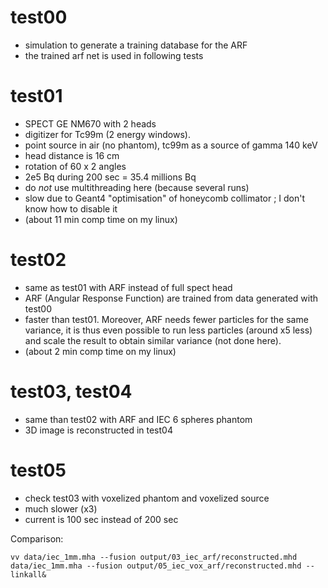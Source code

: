 # test00

- simulation to generate a training database for the ARF
- the trained arf net is used in following tests

# test01 

- SPECT GE NM670 with 2 heads
- digitizer for Tc99m (2 energy windows).
- point source in air (no phantom), tc99m as a source of gamma 140 keV
- head distance is 16 cm
- rotation of 60 x 2 angles
- 2e5 Bq during 200 sec = 35.4 millions Bq
- do *not* use multithreading here (because several runs)
- slow due to Geant4 "optimisation" of honeycomb collimator ; I don't know how to disable it
- (about 11 min comp time on my linux)


# test02

- same as test01 with ARF instead of full spect head
- ARF (Angular Response Function) are trained from data generated with test00
- faster than test01. Moreover, ARF needs fewer particles for the same variance, it is thus even possible to run 
less particles (around x5 less) and scale the result to obtain similar variance (not done here).
- (about 2 min comp time on my linux)


# test03, test04

- same than test02 with ARF and IEC 6 spheres phantom
- 3D image is reconstructed in test04

# test05

- check test03 with voxelized phantom and voxelized source 
- much slower (x3)
- current is 100 sec instead of 200 sec

Comparison: 

    vv data/iec_1mm.mha --fusion output/03_iec_arf/reconstructed.mhd data/iec_1mm.mha --fusion output/05_iec_vox_arf/reconstructed.mhd --linkall&